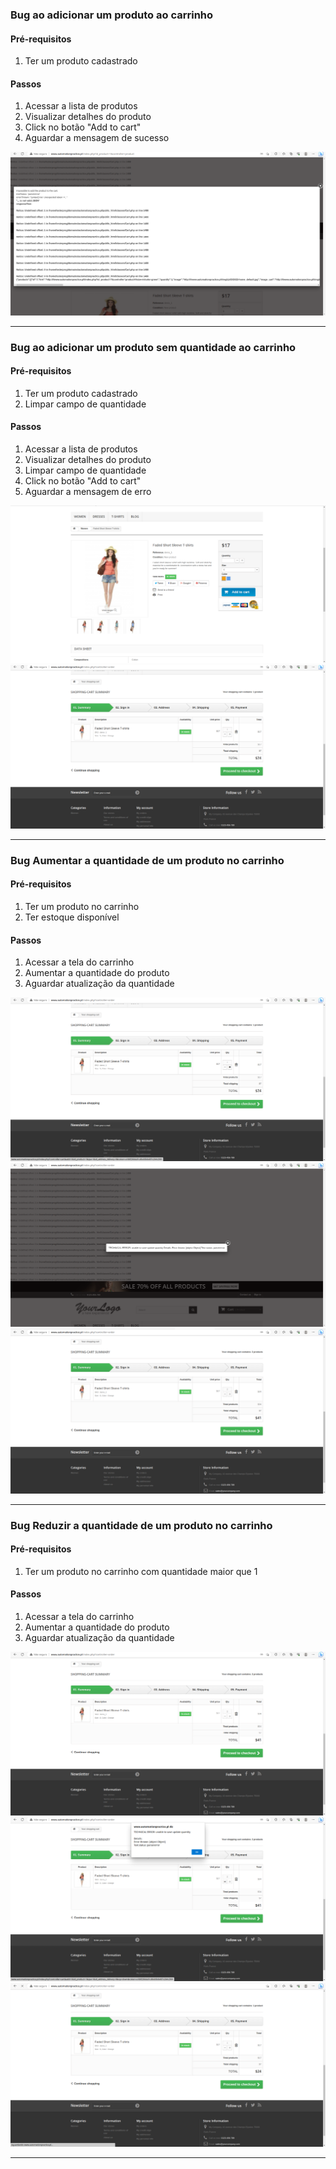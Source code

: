 
### Bug ao adicionar um produto ao carrinho

#### Pré-requisitos
1. Ter um produto cadastrado

#### Passos
1. Acessar a lista de produtos
2. Visualizar detalhes do produto
3. Click no botão "Add to cart"
4. Aguardar a mensagem de sucesso

![image](https://github.com/Gabriel-Gomes-Meira/vemser-bv-qa/blob/main/my-shop-selenium/images/bugs/add_to_cart_16:50_17-06-2023.png?raw=true)
___


### Bug ao adicionar um produto sem quantidade ao carrinho

#### Pré-requisitos
1. Ter um produto cadastrado
2. Limpar campo de quantidade

#### Passos
1. Acessar a lista de produtos
2. Visualizar detalhes do produto
3. Limpar campo de quantidade
4. Click no botão "Add to cart"
5. Aguardar a mensagem de erro

![antes](https://github.com/Gabriel-Gomes-Meira/vemser-bv-qa/blob/main/my-shop-selenium/images/bugs/add_to_cart_without_quantity_17:04_17-06-2023%20(1).png?raw=true)
![depois](https://github.com/Gabriel-Gomes-Meira/vemser-bv-qa/blob/main/my-shop-selenium/images/bugs/add_to_cart_without_quantity_17:04_17-06-2023%20(2).png?raw=true)
___


### Bug Aumentar a quantidade de um produto no carrinho

#### Pré-requisitos
1. Ter um produto no carrinho
2. Ter estoque disponível

#### Passos
1. Acessar a tela do carrinho
2. Aumentar a quantidade do produto
3. Aguardar atualização da quantidade

![antes](https://github.com/Gabriel-Gomes-Meira/vemser-bv-qa/blob/main/my-shop-selenium/images/bugs/increment_quantity_of_product_on_cart_17:28_17-06-2023%20(1).png?raw=true)
![depois](https://github.com/Gabriel-Gomes-Meira/vemser-bv-qa/blob/main/my-shop-selenium/images/bugs/increment_quantity_of_product_on_cart_17:28_17-06-2023%20(2).png?raw=true)
![pos-refresh](https://github.com/Gabriel-Gomes-Meira/vemser-bv-qa/blob/main/my-shop-selenium/images/bugs/increment_quantity_of_product_on_cart_17:28_17-06-2023%20(3).png?raw=true)
___


### Bug Reduzir a quantidade de um produto no carrinho

#### Pré-requisitos
1. Ter um produto no carrinho com quantidade maior que 1

#### Passos
1. Acessar a tela do carrinho
2. Aumentar a quantidade do produto
3. Aguardar atualização da quantidade

![antes](https://github.com/Gabriel-Gomes-Meira/vemser-bv-qa/blob/main/my-shop-selenium/images/bugs/decrement_quantity_of_product_on_cart_17:29_17-06-2023%20(1)%20.png?raw=true)
![depois](https://github.com/Gabriel-Gomes-Meira/vemser-bv-qa/blob/main/my-shop-selenium/images/bugs/decrement_quantity_of_product_on_cart_17:29_17-06-2023%20(2).png?raw=true)
![pos-refresh](https://github.com/Gabriel-Gomes-Meira/vemser-bv-qa/blob/main/my-shop-selenium/images/bugs/decrement_quantity_of_product_on_cart_17:29_17-06-2023%20(3).png?raw=true)
___